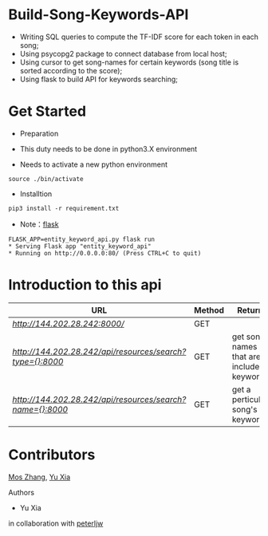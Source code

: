 # Build-Song-Keywords-API


* Writing SQL queries to compute the TF-IDF score for each token in each song;
* Using psycopg2 package to connect database from local host;
* Using cursor to get song-names for certain keywords (song title is sorted according to the score);
* Using flask to build API for keywords searching;

# Get Started

- Preparation

* This duty needs to be done in python3.X environment

* Needs to activate a new python environment

```shell
source ./bin/activate   
```

- Installtion

```shell
pip3 install -r requirement.txt 
```
* Note：[flask](http://flask.pocoo.org/)

```shell
FLASK_APP=entity_keyword_api.py flask run 
* Serving Flask app "entity_keyword_api"
* Running on http://0.0.0.0:80/ (Press CTRL+C to quit)
```

# Introduction to this api

|URL|Method|Return
|----|--------|----
|*http://144.202.28.242:8000/*|GET|
|*http://144.202.28.242/api/resources/search?type={}:8000*|GET|get song names that are included keywords
|*http://144.202.28.242/api/resources/search?name={}:8000*|GET|get a perticular song's keywords

# Contributors
[Mos Zhang](https://github.com/mosroot), [Yu Xia](https://github.com/rainyuxia0112)

Authors
* Yu Xia

in collaboration with 
[peterljw](https://github.com/peterljw)
